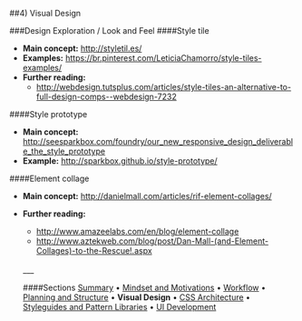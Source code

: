 ##4) Visual Design

###Design Exploration / Look and Feel
####Style tile
- **Main concept:** http://styletil.es/
- **Examples:** https://br.pinterest.com/LeticiaChamorro/style-tiles-examples/
- **Further reading:**
  - http://webdesign.tutsplus.com/articles/style-tiles-an-alternative-to-full-design-comps--webdesign-7232

####Style prototype
- **Main concept:** http://seesparkbox.com/foundry/our_new_responsive_design_deliverable_the_style_prototype
- **Example:** http://sparkbox.github.io/style-prototype/

####Element collage
- **Main concept:** http://danielmall.com/articles/rif-element-collages/
- **Further reading:**
  - http://www.amazeelabs.com/en/blog/element-collage
  - http://www.aztekweb.com/blog/post/Dan-Mall-(and-Element-Collages)-to-the-Rescue!.aspx

  <br/>
  ___

  ####Sections
  [Summary](README.md) • [Mindset and Motivations](mindset-and-motivations.md) • [Workflow](workflow.md) • [Planning and Structure](planning-and-structure.md) • **Visual Design** • [CSS Architecture](css-architecture.md) • [Styleguides and Pattern Libraries](styleguides-and-pattern-libraries.md) • [UI Development](ui-development.md)
